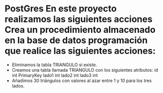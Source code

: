 # PostGres En este proyecto realizamos las siguientes acciones Crea un procedimiento almacenado en la base de datos programación que realice las siguientes acciones:

- Eliminamos la tabla TRIANGULO si existe.
- Creamos una tabla llamada TRIANGULO con los siguientes atributos:
    id int PrimaryKey
    lado1 int
    lado2 int
    lado3 int
- Añadimos 30 triángulos con valores al azar entre 1 y 10 para los tres lados.
